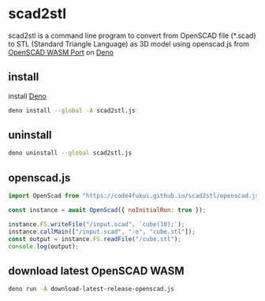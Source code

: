 # scad2stl

scad2stl is a command line program to convert from OpenSCAD file (*.scad) to STL (Standard Triangle Language) as 3D model using openscad.js from [OpenSCAD WASM Port](https://github.com/openscad/openscad-wasm) on [Deno](https://deno.com/)

## install

install [Deno](https://deno.com/)

```sh
deno install --global -A scad2stl.js
```

## uninstall 

```sh
deno uninstall --global scad2stl.js
```

## openscad.js

```js
import OpenScad from "https://code4fukui.github.io/scad2stl/openscad.js";

const instance = await OpenScad({ noInitialRun: true });

instance.FS.writeFile("/input.scad", `cube(10);`);
instance.callMain(["/input.scad", "-o", "cube.stl"]);
const output = instance.FS.readFile("/cube.stl");
console.log(output);
```

## download latest OpenSCAD WASM

```sh
deno run -A download-latest-release-openscad.js
```
